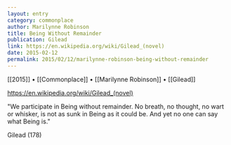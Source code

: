 ```yaml
---
layout: entry
category: commonplace
author: Marilynne Robinson
title: Being Without Remainder
publication: Gilead
link: https://en.wikipedia.org/wiki/Gilead_(novel)
date: 2015-02-12
permalink: 2015/02/12/marilynne-robinson-being-without-remainder
---
```


[[2015]] • [[Commonplace]] • [[Marilynne Robinson]] • [[Gilead]]

https://en.wikipedia.org/wiki/Gilead_(novel)

"We participate in Being without remainder. No breath, no thought, no wart or whisker, is not as sunk in Being as it could be. And yet no one can say what Being is."

Gilead (178)
